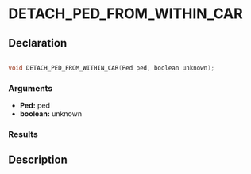 # DETACH_PED_FROM_WITHIN_CAR

## Declaration
```cpp

void DETACH_PED_FROM_WITHIN_CAR(Ped ped, boolean unknown);
```

### Arguments
- **Ped:** ped
- **boolean:** unknown

### Results

## Description
